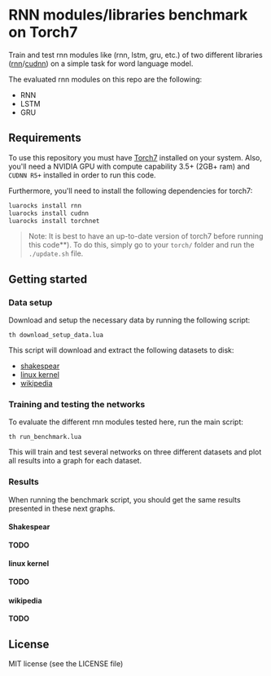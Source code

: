 # RNN modules/libraries benchmark on Torch7

Train and test rnn modules like (rnn, lstm, gru, etc.) of two different libraries ([rnn](https://github.com/Element-Research/rnn)/[cudnn](https://github.com/soumith/cudnn.torch)) on a simple task for word language model.

The evaluated rnn modules on this repo are the following:

- RNN
- LSTM
- GRU

## Requirements

To use this repository you must have [Torch7](http://torch.ch/) installed on your system.
Also, you'll need a NVIDIA GPU with compute capability 3.5+ (2GB+ ram) and `CUDNN R5+` installed in order to run this code.

Furthermore, you'll need to install the following dependencies for torch7:

```bash
luarocks install rnn
luarocks install cudnn
luarocks install torchnet
```

> Note: It is best to have an up-to-date version of torch7 before running this code**). To do this, simply go to your `torch/` folder and run the `./update.sh` file.


## Getting started

### Data setup

Download and setup the necessary data by running the following script:

```
th download_setup_data.lua
```

This script will download and extract the following datasets to disk:

- [shakespear](http://cs.stanford.edu/people/karpathy/char-rnn/shakespeare_input.txt)
- [linux kernel](http://cs.stanford.edu/people/karpathy/char-rnn/linux_input.txt)
- [wikipedia](http://prize.hutter1.net/)


### Training and testing the networks

To evaluate the different rnn modules tested here, run the main script:

```
th run_benchmark.lua
```

This will train and test several networks on three different datasets and plot all results into a graph for each dataset.


### Results

When running the benchmark script, you should get the same results presented in these next graphs.

#### Shakespear

**TODO**

#### linux kernel

**TODO**

#### wikipedia

**TODO**

## License

MIT license (see the LICENSE file)
